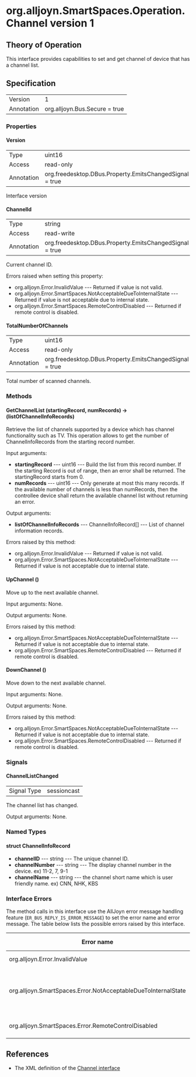 # org.alljoyn.SmartSpaces.Operation.Channel version 1

## Theory of Operation
This interface provides capabilities to set and get channel of device
that has a channel list.

## Specification

|            |                                                                |
|------------|----------------------------------------------------------------|
| Version    | 1                                                              |
| Annotation | org.alljoyn.Bus.Secure = true                                  |

### Properties

#### Version

|            |                                                                |
|------------|----------------------------------------------------------------|
| Type       | uint16                                                         |
| Access     | read-only                                                      |
| Annotation | org.freedesktop.DBus.Property.EmitsChangedSignal = true        |

Interface version

#### ChannelId

|            |                                                                |
|------------|----------------------------------------------------------------|
| Type       | string                                                         |
| Access     | read-write                                                     |
| Annotation | org.freedesktop.DBus.Property.EmitsChangedSignal = true        |

Current channel ID.

Errors raised when setting this property:
  * org.alljoyn.Error.InvalidValue --- Returned if value is not valid.
  * org.alljoyn.Error.SmartSpaces.NotAcceptableDueToInternalState --- Returned
  if value is not acceptable due to internal state.
  * org.alljoyn.Error.SmartSpaces.RemoteControlDisabled --- Returned if remote
  control is disabled.

#### TotalNumberOfChannels

|            |                                                                |
|------------|----------------------------------------------------------------|
| Type       | uint16                                                         |
| Access     | read-only                                                      |
| Annotation | org.freedesktop.DBus.Property.EmitsChangedSignal = true        |

Total number of scanned channels.

### Methods

#### GetChannelList (startingRecord, numRecords) -> (listOfChannelInfoRecords)

Retrieve the list of channels supported by a device which has channel
functionality such as TV. This operation allows to get the number of
ChannelInfoRecords from the starting record number.

Input arguments:
  * **startingRecord** --- uint16 --- Build the list from this record number.
    If the starting Record is out of range, then an error shall be returned.
    The startingRecord starts from 0.
  * **numRecords** --- uint16 --- Only generate at most this many records. If
  the available number of channels is less than numRecords, then the controllee
  device shall return the available channel list without returning an error.

Output arguments:
  * **listOfChannelInfoRecords** --- ChannelInfoRecord[] --- List of channel
  information records.

Errors raised by this method:
  * org.alljoyn.Error.InvalidValue --- Returned if value is not valid.
  * org.alljoyn.Error.SmartSpaces.NotAcceptableDueToInternalState --- Returned
  if value is not acceptable due to internal state.

#### UpChannel ()

Move up to the next available channel.

Input arguments: None.

Output arguments: None.

Errors raised by this method:
  * org.alljoyn.Error.SmartSpaces.NotAcceptableDueToInternalState --- Returned
  if value is not acceptable due to internal state.
  * org.alljoyn.Error.SmartSpaces.RemoteControlDisabled --- Returned if remote
  control is disabled.

#### DownChannel ()

Move down to the next available channel.

Input arguments: None.

Output arguments: None.

Errors raised by this method:
  * org.alljoyn.Error.SmartSpaces.NotAcceptableDueToInternalState --- Returned
  if value is not acceptable due to internal state.
  * org.alljoyn.Error.SmartSpaces.RemoteControlDisabled --- Returned if remote
  control is disabled.

### Signals

#### ChannelListChanged
|              |             |
|--------------|-------------|
| Signal Type  | sessioncast |

The channel list has changed.

Output arguments: None.

### Named Types

#### struct ChannelInfoRecord

  * **channelID** --- string --- The unique channel ID.
  * **channelNumber** --- string --- The display channel number in the device.
    ex) 11-2, 7, 9-1
  * **channelName** --- string --- the channel short name which is user friendly
  name. ex) CNN, NHK, KBS

### Interface Errors

The method calls in this interface use the AllJoyn error message handling
feature (`ER_BUS_REPLY_IS_ERROR_MESSAGE`) to set the error name and error
message. The table below lists the possible errors raised by this interface.

| Error name                                                    | Error message                                      |
|---------------------------------------------------------------|----------------------------------------------------|
| org.alljoyn.Error.InvalidValue                                | Invalid value                                      |
| org.alljoyn.SmartSpaces.Error.NotAcceptableDueToInternalState | The value is not acceptable due to internal state  |
| org.alljoyn.SmartSpaces.Error.RemoteControlDisabled           | Remote control disabled                            |

## References

  * The XML definition of the [Channel interface](Channel-v1.xml)
